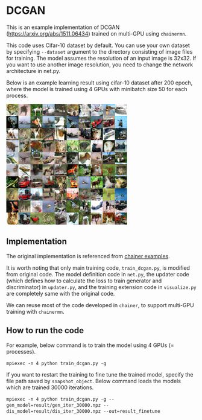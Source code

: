 # DCGAN

This is an example implementation of DCGAN (https://arxiv.org/abs/1511.06434) 
trained on multi-GPU using `chainermn`.

This code uses Cifar-10 dataset by default.
You can use your own dataset by specifying `--dataset` argument to the directory consisting of image files for training.
The model assumes the resolution of an input image is 32x32.
If you want to use another image resolution, you need to change the network architecture in net.py.

Below is an example learning result using cifar-10 dataset after 200 epoch, 
where the model is trained using 4 GPUs with minibatch size 50 for each process.

![example result](example_image.png)

## Implementation

The original implementation is referenced from [chainer examples](https://github.com/chainer/chainer/tree/79d6bf6f4f5c86ba705b8fd377368519bc1fd264/examples/dcgan).

It is worth noting that only main training code, `train_dcgan.py`, is modified from original code.
The model definition code in `net.py`, the updater code (which defines how to calculate the loss to train generator and discriminator) in `updater.py`,
and the training extension code in `visualize.py` are completely same with the original code. 

We can reuse most of the code developed in `chainer`, to support multi-GPU training with `chainermn`.

## How to run the code

For example, below command is to train the model using 4 GPUs (= processes).

```
mpiexec -n 4 python train_dcgan.py -g
```

If you want to restart the training to fine tune the trained model, 
specify the file path saved by `snapshot_object`.
Below command loads the models which are trained 30000 iterations.
```
mpiexec -n 4 python train_dcgan.py -g --gen_model=result/gen_iter_30000.npz --dis_model=result/dis_iter_30000.npz --out=result_finetune
```
